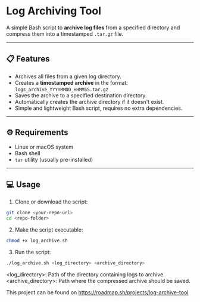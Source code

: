 # Log Archiving Tool
A simple Bash script to **archive log files** from a specified directory and compress them into a timestamped `.tar.gz` file.

---

## 📋 Features
- Archives all files from a given log directory.
- Creates a **timestamped archive** in the format:  
  `logs_archive_YYYYMMDD_HHMMSS.tar.gz`
- Saves the archive to a specified destination directory.
- Automatically creates the archive directory if it doesn't exist.
- Simple and lightweight Bash script, requires no extra dependencies.
---

## ⚙️ Requirements

- Linux or macOS system
- Bash shell
- `tar` utility (usually pre-installed)
---

## 💻 Usage

1. Clone or download the script:
```bash
git clone <your-repo-url>
cd <repo-folder>
```
2. Make the script executable:
```bash
chmod +x log_archive.sh
```
3. Run the script:
```bash
./log_archive.sh <log_directory> <archive_directory>
```
<log_directory>: Path of the directory containing logs to archive.
<archive_directory>: Path where the compressed archive should be saved.


This project can be found on https://roadmap.sh/projects/log-archive-tool



